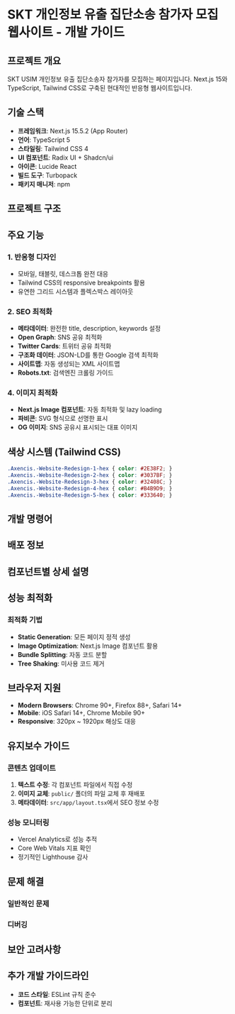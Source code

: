 # SKT 개인정보 유출 집단소송 참가자 모집 웹사이트 - 개발 가이드

## 프로젝트 개요
SKT USIM 개인정보 유출 집단소송자 참가자를 모집하는 페이지입니다. Next.js 15와 TypeScript, Tailwind CSS로 구축된 현대적인 반응형 웹사이트입니다.

## 기술 스택
- **프레임워크**: Next.js 15.5.2 (App Router)
- **언어**: TypeScript 5
- **스타일링**: Tailwind CSS 4
- **UI 컴포넌트**: Radix UI + Shadcn/ui
- **아이콘**: Lucide React
- **빌드 도구**: Turbopack
- **패키지 매니저**: npm

## 프로젝트 구조



## 주요 기능

### 1. 반응형 디자인
- 모바일, 태블릿, 데스크톱 완전 대응
- Tailwind CSS의 responsive breakpoints 활용
- 유연한 그리드 시스템과 플렉스박스 레이아웃

### 2. SEO 최적화
- **메타데이터**: 완전한 title, description, keywords 설정
- **Open Graph**: SNS 공유 최적화
- **Twitter Cards**: 트위터 공유 최적화  
- **구조화 데이터**: JSON-LD를 통한 Google 검색 최적화
- **사이트맵**: 자동 생성되는 XML 사이트맵
- **Robots.txt**: 검색엔진 크롤링 가이드



### 4. 이미지 최적화
- **Next.js Image 컴포넌트**: 자동 최적화 및 lazy loading
- **파비콘**: SVG 형식으로 선명한 표시
- **OG 이미지**: SNS 공유시 표시되는 대표 이미지

## 색상 시스템 (Tailwind CSS)

```css
.Axencis.-Website-Redesign-1-hex { color: #2E38F2; }
.Axencis.-Website-Redesign-2-hex { color: #3037BF; }
.Axencis.-Website-Redesign-3-hex { color: #32408C; }
.Axencis.-Website-Redesign-4-hex { color: #B4B9D9; }
.Axencis.-Website-Redesign-5-hex { color: #333640; }
```

## 개발 명령어



## 배포 정보


## 컴포넌트별 상세 설명




## 성능 최적화



### 최적화 기법
- **Static Generation**: 모든 페이지 정적 생성
- **Image Optimization**: Next.js Image 컴포넌트 활용
- **Bundle Splitting**: 자동 코드 분할
- **Tree Shaking**: 미사용 코드 제거

## 브라우저 지원
- **Modern Browsers**: Chrome 90+, Firefox 88+, Safari 14+
- **Mobile**: iOS Safari 14+, Chrome Mobile 90+
- **Responsive**: 320px ~ 1920px 해상도 대응

## 유지보수 가이드

### 콘텐츠 업데이트
1. **텍스트 수정**: 각 컴포넌트 파일에서 직접 수정
2. **이미지 교체**: `public/` 폴더의 파일 교체 후 재배포
3. **메타데이터**: `src/app/layout.tsx`에서 SEO 정보 수정



### 성능 모니터링
- Vercel Analytics로 성능 추적
- Core Web Vitals 지표 확인
- 정기적인 Lighthouse 감사

## 문제 해결

### 일반적인 문제


### 디버깅


## 보안 고려사항


## 추가 개발 가이드라인
- **코드 스타일**: ESLint 규칙 준수
- **컴포넌트**: 재사용 가능한 단위로 분리
